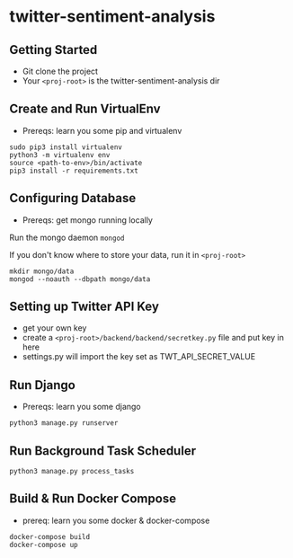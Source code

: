 # twitter-sentiment-analysis

## Getting Started
- Git clone the project
- Your ```<proj-root>``` is the twitter-sentiment-analysis dir

## Create and Run VirtualEnv
- Prereqs: learn you some pip and virtualenv
```
sudo pip3 install virtualenv
python3 -m virtualenv env
source <path-to-env>/bin/activate
pip3 install -r requirements.txt
```

## Configuring Database
- Prereqs: get mongo running locally 
  
Run the mongo daemon ```mongod```

If you don't know where to store your data, run it in ```<proj-root>```
```
mkdir mongo/data
mongod --noauth --dbpath mongo/data
```

## Setting up Twitter API Key
- get your own key
- create a ```<proj-root>/backend/backend/secretkey.py``` file and put key in here
- settings.py will import the key set as TWT_API_SECRET_VALUE

## Run Django 
- Prereqs: learn you some django
```
python3 manage.py runserver
```

## Run Background Task Scheduler
```
python3 manage.py process_tasks
```

## Build & Run Docker Compose
- prereq: learn you some docker & docker-compose
```
docker-compose build
docker-compose up
```